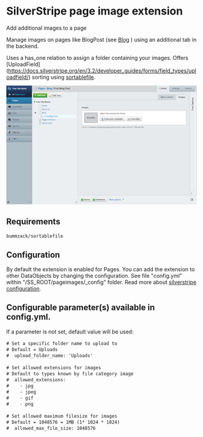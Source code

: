 
# SilverStripe page image extension

Add additional images to a page

Manage images on pages like BlogPost
(see [Blog](https://github.com/silverstripe/silverstripe-blog.git/ "Blog module") ) using an additional tab in the backend.

Uses a has_one relation to assign a folder containing your images. Offers [UploadField] (https://docs.silverstripe.org/en/3.2/developer_guides/forms/field_types/uploadfield/) sorting using [sortablefile](https://github.com/bummzack/sortablefile).

![pageimages Backend](screenshots/pageimages.png "Backend")

## Requirements

    bummzack/sortablefile


## Configuration
By default the extension is enabled for Pages.
You can add the extension to other DataObjects by changing the configuration.
See file "config.yml" within "/SS_ROOT/pageimages/_config" folder.
Read more about [silverstripe configuration](http://doc.silverstripe.com/framework/en/topics/configuration).

## Configurable parameter(s) available in config.yml.
If a parameter is not set, default value will be used:
```
# Set a specific folder name to upload to
# Default = Uploads
#  upload_folder_name: 'Uploads'

# Set allowed extensions for images
# Default to types known by file category image
#  allowed_extensions:
#    - jpg
#    - jpeg
#    - gif
#    - png

# Set allowed maximum filesize for images
# Default = 1048576 = 1MB (1* 1024 * 1024)
#  allowed_max_file_size: 1048576
```
